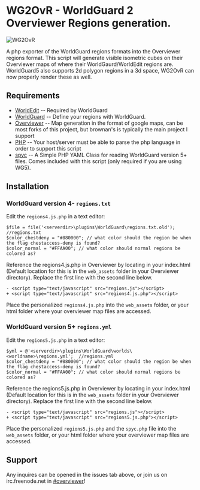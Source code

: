 WG2OvR - WorldGuard 2 Overviewer Regions generation.
=============

![WG2OvR](http://i.imgur.com/DLD8W.jpg)

A php exporter of the WorldGuard regions formats into the Overviewer regions format. This script will generate visible isometric cubes on their Overviewer maps of where their WorldGaurd/WorldEdit regions are.
WorldGuard5 also supports 2d polygon regions in a 3d space, WG2OvR can now properly render these as well.

Requirements
-------

* [WorldEdit](http://www.sk89q.com/projects/worldedit/) -- Required by WorldGuard
* [WorldGuard](http://www.sk89q.com/projects/worldguard/) -- Define your regions with WorldGuard.
* [Overviewer](https://github.com/overviewer/Minecraft-Overviewer) -- Map generation in the format of google maps, can be most forks of this project, but brownan's is typically the main project I support
* [PHP](http://php.net/) -- Your host/server must be able to parse the php language in order to support this script
* [spyc](http://code.google.com/p/spyc/) -- A Simple PHP YAML Class for reading WorldGuard version 5+ files. Comes included with this script (only required if you are using WG5).

Installation
-------

### WorldGuard version 4-  `regions.txt`

Edit the `regions4.js.php` in a text editor:
    
    $file = file('<serverdir>\plugins\WorldGuard\regions.txt.old'); //regions.txt    
    $color_chestdeny = "#880000"; // what color should the region be when the flag chestaccess-deny is found?    
    $color_normal = "#FFAA00"; // what color should normal regions be colored as?
    
Reference the regions4.js.php in Overviewer by locating in your index.html (Default location for this is in the `web_assets` folder in your Overviewer directory). Replace the first line with the second line below.

    - <script type="text/javascript" src="regions.js"></script>
    + <script type="text/javascript" src="regions4.js.php"></script>
    
Place the personalized `regions4.js.php` into the `web_assets` folder, or your html folder where your overviewer map files are accessed.
    
### WorldGuard version 5+  `regions.yml`

Edit the `regions5.js.php` in a text editor:
    
    $yml = @'<serverdir>\plugins\WorldGuard\worlds\<worldname>\regions.yml';  //regions.yml
    $color_chestdeny = "#880000"; // what color should the region be when the flag chestaccess-deny is found?
    $color_normal = "#FFAA00"; // what color should normal regions be colored as?
    
Reference the regions5.js.php in Overviewer by locating in your index.html (Default location for this is in the `web_assets` folder in your Overviewer directory). Replace the first line with the second line below.

    - <script type="text/javascript" src="regions.js"></script>
    + <script type="text/javascript" src="regions5.js.php"></script>
    
Place the personalized `regions5.js.php` and the `spyc.php` file into the `web_assets` folder, or your html folder where your overviewer map files are accessed.

Support
-------

Any inquires can be opened in the issues tab above, or join us on irc.freenode.net in [#overviewer](http://webchat.freenode.net?channels=overviewer)!
